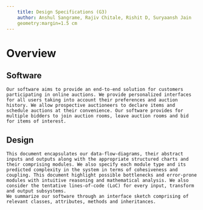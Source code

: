 ```yaml
---
    title: Design Specifications (G3)
    author: Anshul Sangrame, Rajiv Chitale, Rishit D, Suryaansh Jain
    geometry:margin=1.5 cm
---
```


# Overview
## Software
    Our software aims to provide an end-to-end solution for customers participating in online auctions. We provide personalized interfaces for all users taking into account their preferences and auction history. We allow prospective auctioneers to declare items and schedule auctions at their convenience. Our software provides for multiple bidders to join auction rooms, leave auction rooms and bid for items of interest.
## Design
    This document encapsulates our data-flow-diagrams, their abstract inputs and outputs along with the appropriate structured charts and their comprising modules. We also specify each module type and its predicted complexity in the system in terms of cohesiveness and coupling. This document highlight possible bottlenecks and error-prone modules with intuitive reasoning and mathematical analysis. We also consider the tentative lines-of-code (LoC) for every input, transform and output subsystems.
    We summarize our software through an interface sketch comprising of relevant classes, attributes, methods and inheritances.

